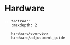 # Hardware

```{eval-rst}
.. toctree::
   :maxdepth: 2

   hardware/overview
   hardware/adjustment_guide
```
